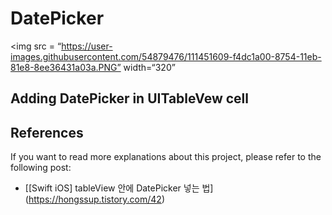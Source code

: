 # DatePicker

<img src = “https://user-images.githubusercontent.com/54879476/111451609-f4dc1a00-8754-11eb-81e8-8ee36431a03a.PNG” width=“320”

## Adding DatePicker in UITableVew cell 

## References

If you want to read more explanations about this project, please refer to the following post:
- [[Swift iOS] tableView 안에 DatePicker 넣는 법] (https://hongssup.tistory.com/42)
